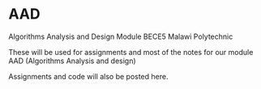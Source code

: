 # AAD
Algorithms Analysis and Design Module BECE5 Malawi Polytechnic

These will be used for assignments and most of the notes for our module AAD (Algorithms Analysis and design)

Assignments and code will also be posted here.



